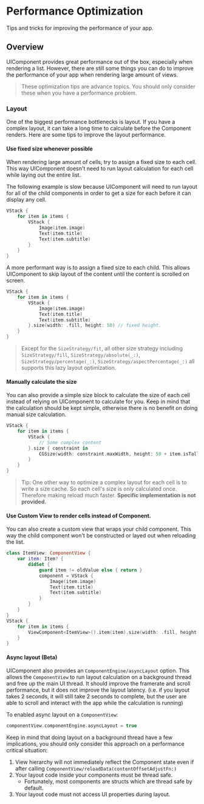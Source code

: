 # Performance Optimization

Tips and tricks for improving the performance of your app.

## Overview

UIComponent provides great performance out of the box, especially when rendering a list. However, there are still some things you can do to improve the performance of your app when rendering large amount of views. 
> These optimization tips are advance topics. You should only consider these when you have a performance problem.

### Layout
One of the biggest performance bottlenecks is layout. If you have a complex layout, it can take a long time to calculate before the Component renders. Here are some tips to improve the layout performance.

#### Use fixed size whenever possible

When rendering large amount of cells, try to assign a fixed size to each cell. This way UIComponent doesn't need to run layout calculation for each cell while laying out the entire list.

The following example is slow because UIComponent will need to run layout for all of the child components in order to get a size for each before it can display any cell.
```swift
VStack {
    for item in items {
        VStack {
            Image(item.image)
            Text(item.title)
            Text(item.subtitle)
        }
    }
}
```

A more performant way is to assign a fixed size to each child. This allows UIComponent to skip layout of the content until the content is scrolled on screen.

```swift
VStack {
    for item in items {
        VStack {
            Image(item.image)
            Text(item.title)
            Text(item.subtitle)
        }.size(width: .fill, height: 50) // fixed height. 
    }
}
```

> Except for the ``SizeStrategy/fit``, all other size strategy including ``SizeStrategy/fill``, ``SizeStrategy/absolute(_:)``, ``SizeStrategy/percentage(_:)``, ``SizeStrategy/aspectPercentage(_:)`` all supports this lazy layout optimization.

#### Manually calculate the size
You can also provide a simple size block to calculate the size of each cell instead of relying on UIComponent to calculate for you. Keep in mind that the calculation should be kept simple, otherwise there is no benefit on doing manual size calculation.

```swift
VStack {
    for item in items {
        VStack {
            // Some complex content
        }.size { constraint in
            CGSize(width: constraint.maxWidth, height: 50 + item.isTall ? 50 : 0)
        }
    }
}
```

> Tip: One other way to optimize a complex layout for each cell is to write a size cache. So each cell's size is only calculated once. Therefore making reload much faster.
**Specific implementation is not provided.**


#### Use Custom View to render cells instead of Component.

You can also create a custom view that wraps your child component. This way the child component won't be constructed or layed out when reloading the list.

```swift
class ItemView: ComponentView {
    var item: Item? {
        didSet {
            guard item != oldValue else { return }
            component = VStack {
                Image(item.image)
                Text(item.title)
                Text(item.subtitle)
            }
        }
    }
}
VStack {
    for item in items {
        ViewComponent<ItemView>().item(item).size(width: .fill, height: 50)
    }
}
```

#### Async layout (Beta)

UIComponent also provides an ``ComponentEngine/asyncLayout`` option. 
This allows the ``ComponentView`` to run layout calculation on a background thread and free up the main UI thread. It should improve the framerate and scroll performance, but it does not improve the layout latency. (i.e. if you layout takes 2 seconds, it will still take 2 seconds to complete, but the user are able to scroll and interact with the app while the calculation is running)

To enabled async layout on a ``ComponentView``:
```swift
componentView.componentEngine.asyncLayout = true
```

Keep in mind that doing layout on a background thread have a few implications, you should only consider this approach on a performance critical situation:
1. View hierarchy will not immediately reflect the Component state even if after calling ``ComponentView/reloadData(contentOffsetAdjustFn:)``
2. Your layout code inside your components must be thread safe.
    * Fortunately, most components are structs which are thread safe by default.
3. Your layout code must not access UI properties during layout.
